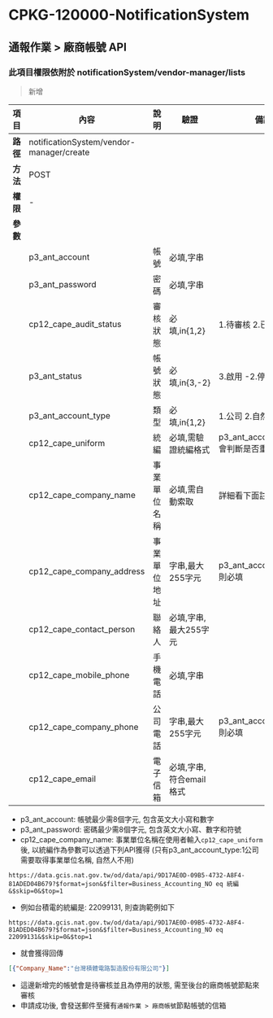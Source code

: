 # CPKG-120000-NotificationSystem

## 通報作業 > 廠商帳號 API

### 此項目權限依附於 notificationSystem/vendor-manager/lists

> 新增

| 項目                      | 內容                       | 說明                |驗證                      |   備註         |
|---------------------------|----------------------------|----------------------|-----------------|----------------|
| <b>路徑</b>               | notificationSystem/vendor-manager/create    |                        |                |                  |
| <b>方法</b>               | POST                        |                    |                    |                 |
| <b>權限</b>               | -                       |                     |                   |                 |
| <b>參數</b>               |                            |                       |                 |                 |
|                           | p3_ant_account            | 帳號            | 必填,字串          |                 |
|                           | p3_ant_password      | 密碼            | 必填,字串         |                 |
|                           | cp12_cape_audit_status   | 審核狀態            | 必填,in{1,2}         | 1.待審核 2.已審核                |
|                           | p3_ant_status   | 帳號狀態            | 必填,in{3,-2}         | 3.啟用 -2.停用                |
|                           | p3_ant_account_type      | 類型            | 必填,in{1,2}         | 1.公司 2.自然人                |
|                           | cp12_cape_uniform      | 統編            | 必填,需驗證統編格式         | p3_ant_account_type:1 會判斷是否重複                |
|                           | cp12_cape_company_name | 事業單位名稱    | 必填,需自動索取         | 詳細看下面註解                |
|                           | cp12_cape_company_address | 事業單位地址    | 字串,最大255字元         | p3_ant_account_type:1 則必填                |
|                           | cp12_cape_contact_person | 聯絡人    | 必填,字串,最大255字元         |                 |
|                           | cp12_cape_mobile_phone | 手機電話    | 必填,字串         |                 |
|                           | cp12_cape_company_phone | 公司電話    | 字串,最大255字元         | p3_ant_account_type:1 則必填                |
|                           | cp12_cape_email | 電子信箱    | 必填,字串,符合email格式         |                 |

- p3_ant_account: 帳號最少需8個字元, 包含英文大小寫和數字
- p3_ant_password: 密碼最少需8個字元, 包含英文大小寫、數字和符號
- cp12_cape_company_name: 事業單位名稱在使用者輸入```cp12_cape_uniform```後, 以統編作為參數可以透過下列API獲得 (只有p3_ant_account_type:1公司需要取得事業單位名稱, 自然人不用)
```url
https://data.gcis.nat.gov.tw/od/data/api/9D17AE0D-09B5-4732-A8F4-81ADED04B679?$format=json&$filter=Business_Accounting_NO eq 統編&$skip=0&$top=1
```
* 例如台積電的統編是: 22099131, 則查詢範例如下
```url
https://data.gcis.nat.gov.tw/od/data/api/9D17AE0D-09B5-4732-A8F4-81ADED04B679?$format=json&$filter=Business_Accounting_NO eq 22099131&$skip=0&$top=1
```
* 就會獲得回傳
```json
[{"Company_Name":"台灣積體電路製造股份有限公司"}]
```
- 這邊新增完的帳號會是待審核並且為停用的狀態, 需至後台的廠商帳號節點來審核
- 申請成功後, 會發送郵件至擁有```通報作業 > 廠商帳號```節點帳號的信箱
